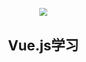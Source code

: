 <p align="center"><img src="http://img3.imgtn.bdimg.com/it/u=2611983367,1062845960&fm=11&gp=0.jpg" /></p>
<h1 align="center">Vue.js学习</h1>
